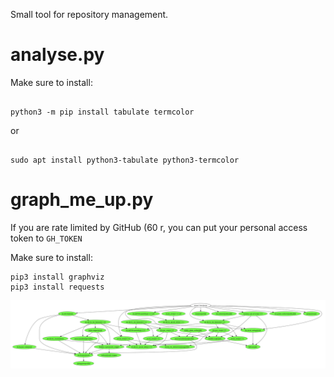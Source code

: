 Small tool for repository management.

# analyse.py

Make sure to install:

```shell

python3 -m pip install tabulate termcolor

```

or

```shell

sudo apt install python3-tabulate python3-termcolor

```

# graph_me_up.py

If you are rate limited by GitHub (60 r, you can put your personal access token to `GH_TOKEN`

Make sure to install:

```shell
pip3 install graphviz
pip3 install requests
```

![graph](dependencies/graph.png)